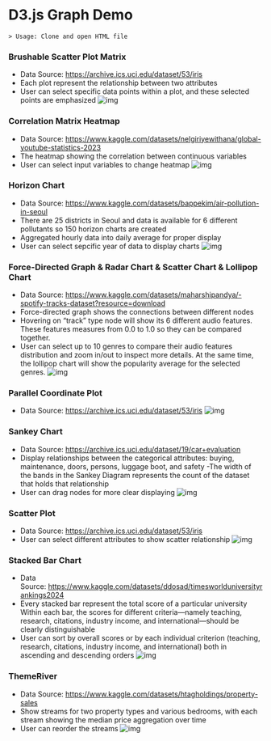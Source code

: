 # D3.js Graph Demo
	> Usage: Clone and open HTML file

### Brushable Scatter Plot Matrix
- Data Source: https://archive.ics.uci.edu/dataset/53/iris
- Each plot represent the relationship between two attributes
- User can select specific data points within a plot, and these selected points are emphasized
![img](./images/BrushableScatterPlotMatrix.png)

### Correlation Matrix Heatmap
- Data Source: https://www.kaggle.com/datasets/nelgiriyewithana/global-youtube-statistics-2023
- The heatmap showing the correlation between continuous variables
- User can select input variables to change heatmap
![img](./images/CorrelationMatrix.png)

### Horizon Chart
- Data Source: https://www.kaggle.com/datasets/bappekim/air-pollution-in-seoul
- There are 25 districts in Seoul and data is available for 6 different pollutants so 150 horizon charts are created
- Aggregated hourly data into daily average for proper display
- User can select sepcific year of data to display charts
![img](./images/HorizonChart.png)

### Force-Directed Graph & Radar Chart & Scatter Chart & Lollipop Chart
- Data Source: https://www.kaggle.com/datasets/maharshipandya/-spotify-tracks-dataset?resource=download
- Force-directed graph shows the connections between different nodes
- Hovering on “track” type node will show its 6 different audio features. These features measures from 0.0 to 1.0 so they can be compared together.
- User can select up to 10 genres to compare their audio features distribution and zoom in/out to inspect more details. At the same time, the lollipop chart will show the popularity average for the selected genres.
![img](./images/MixedCharts.png)


### Parallel Coordinate Plot
- Data Source: https://archive.ics.uci.edu/dataset/53/iris
![img](./images/ParallelCoordinatePlot.png)

### Sankey Chart
- Data Source: https://archive.ics.uci.edu/dataset/19/car+evaluation
- Display relationships between the categorical attributes: buying, maintenance, doors, persons, luggage boot, and safety
-The width of the bands in the Sankey Diagram represents the count of the dataset that holds that relationship
- User can drag nodes for more clear displaying
![img](./images/SankeyChart.png)

### Scatter Plot
- Data Source: https://archive.ics.uci.edu/dataset/53/iris
- User can select different attributes to show scatter relationship
![img](./images/ScatterPlot.png)

### Stacked Bar Chart
- Data Source: https://www.kaggle.com/datasets/ddosad/timesworlduniversityrankings2024
- Every stacked bar represent the total score of a particular university
Within each bar, the scores for different criteria—namely teaching, research, citations, industry income, and international—should be clearly distinguishable
- User can sort by overall scores or by each individual criterion (teaching, research, citations, industry income, and international) both in ascending and descending orders
![img](./images/StackedBarPlot.png)

### ThemeRiver
- Data Source: https://www.kaggle.com/datasets/htagholdings/property-sales
- Show streams for two property types and various bedrooms, with each stream showing the median price aggregation over time
- User can reorder the streams
![img](./images/ThemeRiver.png)
